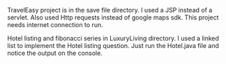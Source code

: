 TravelEasy project is in the save file directory.
I used a JSP instead of a servlet.
Also used Http requests instead of google maps sdk.
This project needs internet connection to run.

Hotel listing and fibonacci series in LuxuryLiving directory.
I used a linked list to implement the Hotel listing question.
Just run the Hotel.java file and notice the output on the console.
